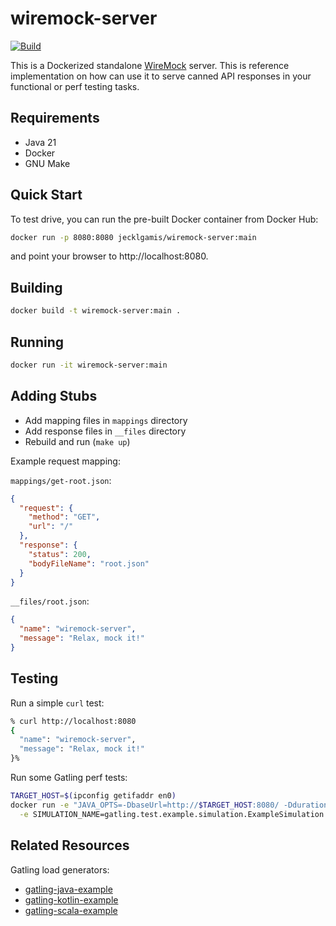 # wiremock-server

[![Build](https://github.com/jecklgamis/wiremock-server/actions/workflows/build.yml/badge.svg)](https://github.com/jecklgamis/wiremock-server/actions/workflows/build.yml)

This is a Dockerized standalone [WireMock](http://wiremock.org/) server. This is reference implementation on how can use
it to serve canned API responses in your functional or perf testing tasks.

## Requirements

* Java 21
* Docker
* GNU Make

## Quick Start
To test drive, you can run the pre-built Docker container from Docker Hub:
```bash
docker run -p 8080:8080 jecklgamis/wiremock-server:main
````
and point your browser to http://localhost:8080.

## Building

```bash
docker build -t wiremock-server:main .
```

## Running

```bash
docker run -it wiremock-server:main
```

## Adding Stubs

- Add mapping files in `mappings` directory
- Add response files in `__files` directory
- Rebuild and run (`make up`)

Example request mapping:

`mappings/get-root.json`:
```json
{
  "request": {
    "method": "GET",
    "url": "/"
  },
  "response": {
    "status": 200,
    "bodyFileName": "root.json"
  }
}
```

`__files/root.json`:
```json
{
  "name": "wiremock-server",
  "message": "Relax, mock it!"
}
```

## Testing

Run a simple `curl` test:

```bash
% curl http://localhost:8080
{
  "name": "wiremock-server",
  "message": "Relax, mock it!"
}%
```

Run some Gatling perf tests:

```bash
TARGET_HOST=$(ipconfig getifaddr en0)
docker run -e "JAVA_OPTS=-DbaseUrl=http://$TARGET_HOST:8080/ -DdurationMin=1 -DrequestPerSecond=10" \
  -e SIMULATION_NAME=gatling.test.example.simulation.ExampleSimulation jecklgamis/gatling-java-example:main
```

## Related Resources

Gatling load generators:

* [gatling-java-example](https://github.com/jecklgamis/gatling-java-example)
* [gatling-kotlin-example](https://github.com/jecklgamis/gatling-kotlin-example)
* [gatling-scala-example](https://github.com/jecklgamis/gatling-scala-example)

